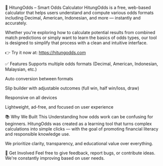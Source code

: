 🎯 HitungOdds – Smart Odds Calculator
HitungOdds is a free, web-based calculator that helps users understand and compute various odds formats including Decimal, American, Indonesian, and more — instantly and accurately.

Whether you're exploring how to calculate potential results from combined match predictions or simply want to learn the basics of odds types, our tool is designed to simplify that process with a clean and intuitive interface.

👉 Try it now at: https://hitungodds.com

✅ Features
Supports multiple odds formats (Decimal, American, Indonesian, Malaysian, etc.)

Auto conversion between formats

Slip builder with adjustable outcomes (full win, half win/loss, draw)

Responsive on all devices

Lightweight, ad-free, and focused on user experience

📚 Why We Built This
Understanding how odds work can be confusing for beginners. HitungOdds was created as a learning tool that turns complex calculations into simple clicks — with the goal of promoting financial literacy and responsible knowledge use.

We prioritize clarity, transparency, and educational value over everything.

📌 Get Involved
Feel free to give feedback, report bugs, or contribute ideas. We're constantly improving based on user needs.
